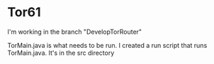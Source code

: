# Tor61
I'm working in the branch "DevelopTorRouter"

TorMain.java is what needs to be run.
I created a run script that runs TorMain.java. It's in the src directory
